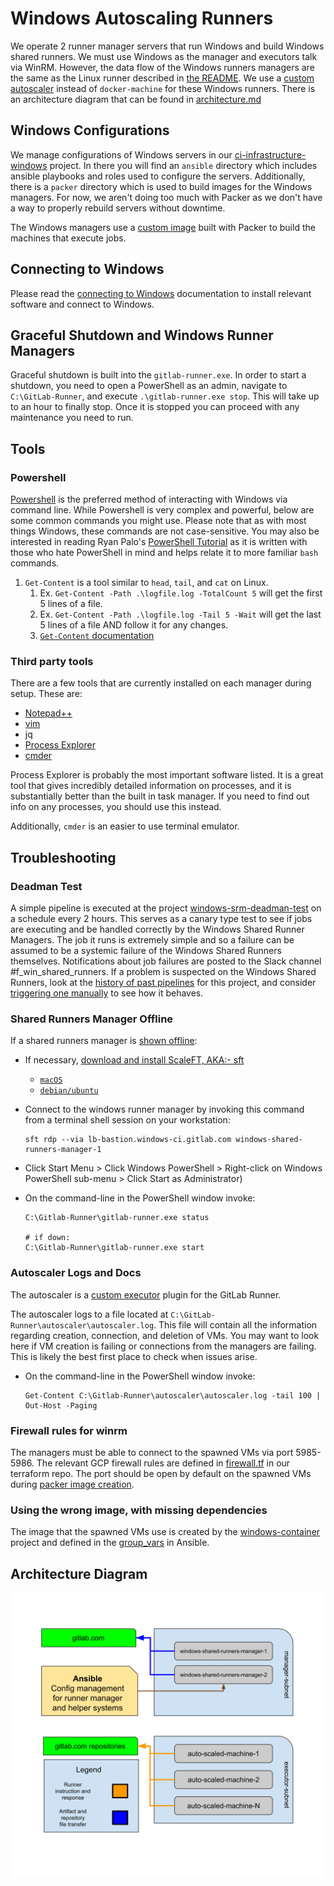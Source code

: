 # Windows Autoscaling Runners

We operate 2 runner manager servers that run Windows and build Windows shared runners. We
must use Windows as the manager and executors talk via WinRM. However, the data flow
of the Windows runners managers are the same as the Linux runner described in
[the README](../README.md). We use a [custom autoscaler](https://gitlab.com/gitlab-org/ci-cd/custom-executor-drivers/autoscaler)
instead of `docker-machine` for these Windows runners. There is an architecture diagram that
can be found in [architecture.md](./architecture.md)

## Windows Configurations

We manage configurations of Windows servers in our [ci-infrastructure-windows](https://ops.gitlab.net/gitlab-com/gl-infra/ci-infrastructure-windows)
project. In there you will find an `ansible` directory which includes ansible playbooks and roles
used to configure the servers. Additionally, there is a `packer` directory which is used to build
images for the Windows managers. For now, we aren't doing too much with Packer as we don't have
a way to properly rebuild servers without downtime.

The Windows managers use a [custom image](https://gitlab.com/gitlab-org/ci-cd/shared-runners/images/gcp/windows-containers/)
built with Packer to build the machines that execute jobs.

## Connecting to Windows

Please read the [connecting to Windows](./connecting.md) documentation
to install relevant software and connect to Windows.

## Graceful Shutdown and Windows Runner Managers

Graceful shutdown is built into the `gitlab-runner.exe`. In order to start a shutdown, you need to open a PowerShell as an admin,
navigate to `C:\GitLab-Runner`, and execute `.\gitlab-runner.exe stop`. This will take up to an hour to finally stop.
Once it is stopped you can proceed with any maintenance you need to run.

## Tools

### Powershell

[Powershell](https://docs.microsoft.com/en-us/powershell/) is the preferred method
of interacting with Windows via command line. While Powershell is very complex and
powerful, below are some common commands you might use. Please note that as with
most things Windows, these commands are not case-sensitive. You may also be interested
in reading Ryan Palo's [PowerShell Tutorial](https://simpleprogrammer.com/powershell-tutorial/)
as it is written with those who hate PowerShell in mind and helps relate it to
more familiar `bash` commands.

1. `Get-Content` is a tool similar to `head`, `tail`, and `cat` on Linux.
   1. Ex. `Get-Content -Path .\logfile.log -TotalCount 5` will get the first 5 lines of a file.
   2. Ex. `Get-Content -Path .\logfile.log -Tail 5 -Wait` will get the last 5 lines of a file AND follow it for any changes.
   3. [`Get-Content` documentation](https://docs.microsoft.com/en-us/powershell/module/microsoft.powershell.management/get-content?view=powershell-7)

### Third party tools

There are a few tools that are currently installed on each manager during setup. These are:

- [Notepad++](https://notepad-plus-plus.org/)
- [vim](https://chocolatey.org/packages/vim)
- jq
- [Process Explorer](https://docs.microsoft.com/en-us/sysinternals/downloads/process-explorer)
- [cmder](https://cmder.net/)

Process Explorer is probably the most important software listed. It is a great tool that gives
incredibly detailed information on processes, and it is substantially better than the built in
task manager. If you need to find out info on any processes, you should use this instead.

Additionally, `cmder` is an easier to use terminal emulator.

## Troubleshooting

### Deadman Test

A simple pipeline is executed at the project [windows-srm-deadman-test](https://gitlab.com/gitlab-org/ci-cd/tests/windows-srm-deadman-test) on a schedule every 2 hours. This serves as a canary type test to see if jobs are executing and be handled correctly by the Windows Shared Runner Managers. The job it runs is extremely simple and so a failure can be assumed to be a systemic failure of the Windows Shared Runners themselves. Notifications about job failures are posted to the Slack channel #f_win_shared_runners. If a problem is suspected on the Windows Shared Runners, look at the [history of past pipelines](https://gitlab.com/gitlab-org/ci-cd/tests/windows-srm-deadman-test/-/pipelines) for this project, and consider [triggering one manually](https://gitlab.com/gitlab-org/ci-cd/tests/windows-srm-deadman-test/-/pipelines/new) to see how it behaves.

### Shared Runners Manager Offline

If a shared runners manager is [shown offline](https://gitlab.com/gitlab-com/gl-infra/reliability/-/issues/9186):

- If necessary, [download and install ScaleFT, AKA:- sft](https://gitlab.com/gitlab-com/runbooks/-/blob/master/docs/ci-runners/cicd/windows/connecting.md#required-software)
  - [`macOS`](https://help.okta.com/en/prod/Content/Topics/Adv_Server_Access/docs/sft-osx.htm)
  - [`debian/ubuntu`](https://help.okta.com/en/prod/Content/Topics/Adv_Server_Access/docs/sft-ubuntu.htm)
- Connect to the windows runner manager by invoking this command from a terminal shell session on your workstation:

  ```
  sft rdp --via lb-bastion.windows-ci.gitlab.com windows-shared-runners-manager-1
  ```

- Click Start Menu > Click Windows PowerShell > Right-click on Windows PowerShell sub-menu > Click Start as Administrator)
- On the command-line in the PowerShell window invoke:

  ```
  C:\Gitlab-Runner\gitlab-runner.exe status

  # if down:
  C:\Gitlab-Runner\gitlab-runner.exe start
  ```

### Autoscaler Logs and Docs

The autoscaler is a [custom executor](https://docs.gitlab.com/runner/executors/custom.html) plugin
for the GitLab Runner.

The autoscaler logs to a file located at `C:\GitLab-Runner\autoscaler\autoscaler.log`. This file
will contain all the information regarding creation, connection, and deletion of VMs. You may want to look
here if VM creation is failing or connections from the managers are failing. This is likely
the best first place to check when issues arise.

- On the command-line in the PowerShell window invoke:

  ```
  Get-Content C:\Gitlab-Runner\autoscaler\autoscaler.log -tail 100 | Out-Host -Paging
  ```

### Firewall rules for winrm

The managers must be able to connect to the spawned VMs via port 5985-5986.
The relevant GCP firewall rules are defined in [firewall.tf](https://ops.gitlab.net/gitlab-com/gitlab-com-infrastructure/-/blob/master/environments/windows-ci/firewall.tf#L15-30)
in our terraform repo. The port should be open by default on the spawned
VMs during [packer image creation](https://gitlab.com/gitlab-org/ci-cd/shared-runners/images/gcp/windows-containers/-/blob/master/packer.json#L28-31).

### Using the wrong image, with missing dependencies

The image that the spawned VMs use is created by the [windows-container](https://gitlab.com/gitlab-org/ci-cd/shared-runners/images/gcp/windows-containers)
project and defined in the [group_vars](https://ops.gitlab.net/gitlab-com/gl-infra/ci-infrastructure-windows/-/blob/master/ansible/group_vars/gcp_role_runner_manager.yml#L48)
in Ansible.

## Architecture Diagram

![windows runner diagram](./img/windows-diagram.svg)

